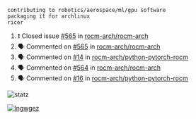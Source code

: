 ```
contributing to robotics/aerospace/ml/gpu software
packaging it for archlinux
ricer
```

<!--START_SECTION:activity-->
1. ❗️ Closed issue [#565](https://github.com/rocm-arch/rocm-arch/issues/565) in [rocm-arch/rocm-arch](https://github.com/rocm-arch/rocm-arch)
2. 🗣 Commented on [#565](https://github.com/rocm-arch/rocm-arch/issues/565) in [rocm-arch/rocm-arch](https://github.com/rocm-arch/rocm-arch)
3. 🗣 Commented on [#14](https://github.com/rocm-arch/python-pytorch-rocm/issues/14) in [rocm-arch/python-pytorch-rocm](https://github.com/rocm-arch/python-pytorch-rocm)
4. 🗣 Commented on [#564](https://github.com/rocm-arch/rocm-arch/issues/564) in [rocm-arch/rocm-arch](https://github.com/rocm-arch/rocm-arch)
5. 🗣 Commented on [#16](https://github.com/rocm-arch/python-pytorch-rocm/issues/16) in [rocm-arch/python-pytorch-rocm](https://github.com/rocm-arch/python-pytorch-rocm)
<!--END_SECTION:activity-->


![statz](https://github-readme-stats.vercel.app/api?username=acxz&include_all_commits=true&show_icons=true)

[![lngwgez](https://github-readme-stats.vercel.app/api/top-langs/?username=acxz&layout=compact)](https://github.com/acxz/github-readme-stats)


<!--
**acxz/acxz** is a ✨ _special_ ✨ repository because its `README.md` (this file) appears on your GitHub profile.

Here are some ideas to get you started:

- 🔭 I’m currently working on ...
- 🌱 I’m currently learning ...
- 👯 I’m looking to collaborate on ...
- 🤔 I’m looking for help with ...
- 💬 Ask me about ...
- 📫 How to reach me: ...
- 😄 Pronouns: ...
- ⚡ Fun fact: ...
-->
